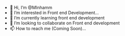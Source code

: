 - 👋 Hi, I’m @MInhamm
- 👀 I’m interested in Front end Development...
- 🌱 I’m currently learning front end development
- 💞️ I’m looking to collaborate on Front end development
- 📫 How to reach me (Coming Soon)...

<!---
About me description
--->
